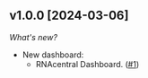 ## v1.0.0 [2024-03-06]

_What's new?_

- New dashboard:
  - RNAcentral Dashboard. ([#1](https://github.com/turbot/powerpipe-mod-rnacentral/pull/1))